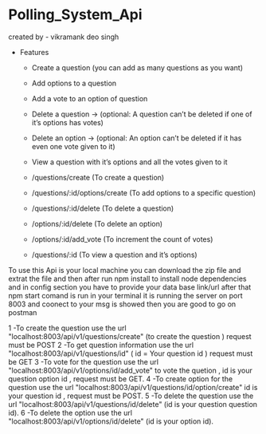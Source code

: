 # Polling_System_Api
created by - vikramank deo singh

- Features
    - Create a question (you can add as many questions as you want)
    - Add options to a question
    - Add a vote to an option of question
    - Delete a question → (optional: A question can’t be deleted if one of it’s options has votes)
    - Delete an option → (optional: An option can’t be deleted if it has even one vote given to it)
    - View a question with it’s options and all the votes given to it



    - /questions/create (To create a question)
    - /questions/:id/options/create (To add options to a specific question)
    - /questions/:id/delete (To delete a question)
    - /options/:id/delete (To delete an option)
    - /options/:id/add_vote (To increment the count of votes)
    - /questions/:id (To view a question and it’s options)



To use this Api is your local machine you can download the zip file and extrat the file and then after run npm install to install node dependencies and  in config section you have to provide your data base link/url 
after that npm start comand is run in your terminal 
it is running the server on port 8003
and coonect to your msg is showed then you are good to go on postman 




1 -To create the question use the url "localhost:8003/api/v1/questions/create" (to create the question ) request must be POST
2 -To get question information use the url "localhost:8003/api/v1/questions/id" ( id = Your question id ) request must be GET
3 -To vote for the question use the url "localhost:8003/api/v1/options/id/add_vote"  to vote the quetion , id is your question option id , request must be GET.
4 -To create option for the question use the url "localhost:8003/api/v1/questions/id/option/create"  id is your question id , request must be POST.
5 -To delete the question use the url "localhost:8003/api/v1/questions/id/delete" (id is your question question id).
6 -To delete the option use the url "localhost:8003/api/v1/options/id/delete" (id is your option id).



















